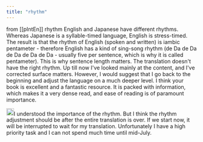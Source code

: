 ```yaml
---
title: "rhythm"
---
```


from [[pIntEn]]
rhythm
English and Japanese have different rhythms. Whereas Japanese is a syllable-timed language, English is stress-timed. The result is that the rhythm of English (spoken and written) is iambic pentameter - therefore English has a kind of sing-song rhythm (de Da de Da de Da de Da de Da - usually five per sentence, which is why it is called pentameter). This is why sentence length matters. The translation doesn't have the right rhythm. Up till now I've looked mainly at the content, and I've corrected surface matters. However, I would suggest that I go back to the beginning and adjust the language on a much deeper level. I think your book is excellent and a fantastic resource. It is packed with information, which makes it a very dense read, and ease of reading is of paramount importance.

<img src='https://scrapbox.io/api/pages/nishio/nishio/icon' alt='nishio.icon' height="19.5"/>I understood the importance of the rhythm. But I think the rhythm adjustment should be after the entire translation is over. If we start now, it will be interrupted to wait for my translation. Unfortunately I have a high priority task and I can not spend much time until mid-July.


